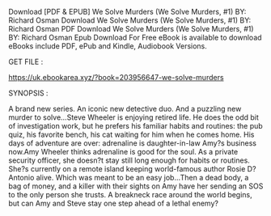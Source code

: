 Download [PDF & EPUB] We Solve Murders (We Solve Murders, #1) BY: Richard Osman Download We Solve Murders (We Solve Murders, #1) BY: Richard Osman PDF Download We Solve Murders (We Solve Murders, #1) BY: Richard Osman Epub Download For Free eBook is available to download eBooks include PDF, ePub and Kindle, Audiobook Versions.

GET FILE :

https://uk.ebookarea.xyz/?book=203956647-we-solve-murders

SYNOPSIS : 

A brand new series. An iconic new detective duo. And a puzzling new murder to solve...Steve Wheeler is enjoying retired life. He does the odd bit of investigation work, but he prefers his familiar habits and routines: the pub quiz, his favorite bench, his cat waiting for him when he comes home. His days of adventure are over: adrenaline is daughter-in-law Amy?s business now.Amy Wheeler thinks adrenaline is good for the soul. As a private security officer, she doesn?t stay still long enough for habits or routines. She?s currently on a remote island keeping world-famous author Rosie D?Antonio alive. Which was meant to be an easy job...Then a dead body, a bag of money, and a killer with their sights on Amy have her sending an SOS to the only person she trusts. A breakneck race around the world begins, but can Amy and Steve stay one step ahead of a lethal enemy?

